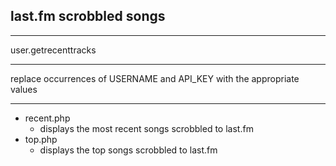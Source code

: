 ## last.fm scrobbled songs

--------------------------------------------------

user.getrecenttracks

--------------------------------------------------

replace occurrences of USERNAME and API_KEY with the appropriate values

--------------------------------------------------

- recent.php
  - displays the most recent songs scrobbled to last.fm
- top.php
  - displays the top songs scrobbled to last.fm
